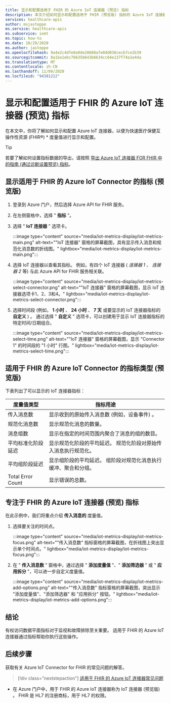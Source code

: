 ```yaml
---
title: 显示和配置适用于 FHIR 的 Azure IoT 连接器 (预览) 指标
description: 本文介绍如何显示和配置适用于 FHIR (预览版) 指标的 Azure IoT 连接器。
services: healthcare-apis
author: msjasteppe
ms.service: healthcare-apis
ms.subservice: iomt
ms.topic: how-to
ms.date: 10/29/2020
ms.author: jasteppe
ms.openlocfilehash: 9a4e2c4dfe8a9de28688afe0dd036cecb7ce2b39
ms.sourcegitcommit: 8a1ba1ebc76635b643b6634cc64e137f74a1e4da
ms.translationtype: MT
ms.contentlocale: zh-CN
ms.lasthandoff: 11/09/2020
ms.locfileid: "94381212"
---
```

# <a name="display-and-configure-azure-iot-connector-for-fhir-preview-metrics"></a>显示和配置适用于 FHIR 的 Azure IoT 连接器 (预览) 指标 

在本文中，你将了解如何显示和配置 Azure IoT 连接器，以便为快速医疗保健互操作性资源 (FHIR&#174;) * 度量值进行显示和配置。

> [!TIP]
> 若要了解如何设置指标数据的导出，请按照 [导出 Azure IoT 连接器 FOR FHIR 中的指南 (通过诊断设置预览) 指标](./iot-metrics-diagnostics-export.md)。

## <a name="display-metrics-for-azure-iot-connector-for-fhir-preview"></a>显示适用于 FHIR 的 Azure IoT Connector 的指标 (预览版) 

1. 登录到 Azure 门户，然后选择 Azure API for FHIR 服务。 

2. 在左侧窗格中，选择 " **指标** "。 

3. 选择 " **IoT 连接器** " 选项卡。

   :::image type="content" source="media/iot-metrics-display/iot-metrics-main.png" alt-text="&quot;IoT 连接器&quot; 窗格的屏幕截图，具有显示传入消息和规范化消息数的折线图。" lightbox="media/iot-metrics-display/iot-metrics-main.png"::: 

4. 选择 IoT 连接器以查看其指标。 例如，有四个 IoT 连接器 ( *连接器 1* 、 *连接器 2* 等) 与此 Azure API for FHIR 服务相关联。

   :::image type="content" source="media/iot-metrics-display/iot-metrics-select-connector.png" alt-text="&quot;IoT 连接器&quot; 窗格的屏幕截图，显示 IoT 连接器选项卡1、2、3和4。" lightbox="media/iot-metrics-display/iot-metrics-select-connector.png"::: 

5. 选择时间段 (例如， **1 小时** 、 **24 小时** 、 **7 天** 或要显示的 IoT 连接器指标的 **自定义** ) 。 通过选择 " **自定义** " 选项卡，可以创建用于显示 IoT 连接器指标的特定时间/日期组合。

   :::image type="content" source="media/iot-metrics-display/iot-metrics-select-time.png" alt-text="&quot;IoT 连接器&quot; 窗格的屏幕截图，显示 &quot;Connector 1&quot; 的时间段的 &quot;1 小时&quot; 行图。" lightbox="media/iot-metrics-display/iot-metrics-select-time.png"::: 
 
## <a name="metric-types-for-azure-iot-connector-for-fhir-preview"></a>适用于 FHIR 的 Azure IoT Connector 的指标类型 (预览版)  

下表列出了可以显示的 IoT 连接器指标：

|度量值类型|指标用途| 
|-----------|--------------|
|传入消息数|显示收到的原始传入消息数 (例如，设备事件) 。|
|规范化消息数|显示规范化消息的数量。|
|消息组数|显示在指定的时间范围内聚合了消息的组的数目。|
|平均标准化阶段延迟|显示规范化阶段的平均延迟。 规范化阶段对原始传入消息执行规范化。|
|平均组阶段延迟|显示组阶段的平均延迟。 组阶段对规范化消息执行缓冲、聚合和分组。| 
|Total Error Count|显示错误的总数。| 

## <a name="focus-on-and-configure-azure-iot-connector-for-fhir-preview-metrics"></a>专注于 FHIR 的 Azure IoT 连接器 (预览) 指标

在此示例中，我们将重点介绍 **传入消息的** 度量值。

1. 选择要关注的时间点。

   :::image type="content" source="media/iot-metrics-display/iot-metrics-focus.png" alt-text="&quot;传入消息数&quot; 指标窗格的屏幕截图，在折线图上突出显示单个时间点。" lightbox="media/iot-metrics-display/iot-metrics-focus.png"::: 

2. 在 " **传入消息数** " 窗格中，通过选择 " **添加度量值** "、" **添加筛选器** " 或 " **应用拆分** "，可以进一步自定义度量值。 

   :::image type="content" source="media/iot-metrics-display/iot-metrics-add-options.png" alt-text="&quot;传入消息数&quot; 指标窗格的屏幕截图，突出显示 &quot;添加度量值&quot;、&quot;添加筛选器&quot; 和 &quot;应用拆分&quot; 按钮。" lightbox="media/iot-metrics-display/iot-metrics-add-options.png"::: 

## <a name="conclusion"></a>结论 
有权访问数据平面指标对于监视和故障排除至关重要。 适用于 FHIR 的 Azure IoT 连接器通过指标帮助你执行这些操作。 

## <a name="next-steps"></a>后续步骤

获取有关 Azure IoT Connector for FHIR 的常见问题的解答。

>[!div class="nextstepaction"]
>[适用于 FHIR 的 Azure IoT 连接器常见问题](fhir-faq.md)

* 在 Azure 门户中，用于 FHIR 的 Azure IoT 连接器称为 IoT 连接器 (预览版) 。 FHIR 是 HL7 的注册商标，用于 HL7 的权限。 
